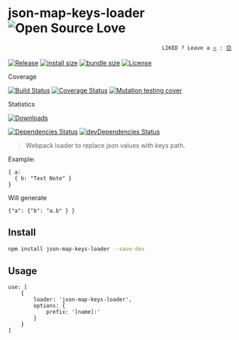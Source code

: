 # json-map-keys-loader ![Open Source Love](https://raw.githubusercontent.com/ellerbrock/open-source-badges/master/badges/open-source-v3/open-source.svg?sanitize=true)

<p align="right">
  <code>LIKED ? Leave a <a href="https://github.com/tiagoporto/json-map-keys-loader/stargazers">⭐</a> : <a href="https://github.com/tiagoporto/json-map-keys-loader/issues">😞</a></code>
</p>

[![Release](https://img.shields.io/npm/v/json-map-keys-loader.svg?style=flat-square&label=release)](https://github.com/tiagoporto/json-map-keys-loader/releases)
[![install size](https://packagephobia.now.sh/badge?p=json-map-keys-loader)](https://packagephobia.now.sh/result?p=json-map-keys-loader)
[![bundle size](https://img.shields.io/bundlephobia/min/json-map-keys-loader?style=flat-square&label=bundle%20size)](https://bundlephobia.com/result?p=json-map-keys-loader)
[![License](https://img.shields.io/github/license/tiagoporto/json-map-keys-loader.svg?style=flat-square)](https://github.com/tiagoporto/json-map-keys-loader/blob/master/LICENSE)

Coverage

[![Build Status](https://img.shields.io/travis/com/tiagoporto/json-map-keys-loader/master.svg?label=tests&logo=travis&style=flat-square)](https://travis-ci.com/tiagoporto/json-map-keys-loader)
[![Coverage Status](https://img.shields.io/coveralls/tiagoporto/json-map-keys-loader.svg?style=flat-square)](https://coveralls.io/github/tiagoporto/json-map-keys-loader)
[![Mutation testing cover](https://img.shields.io/endpoint?style=flat-square&url=https%3A%2F%2Fbadge-api.stryker-mutator.io%2Fgithub.com%2Ftiagoporto%2Fjson-map-keys-loader%2Fmaster)](https://dashboard.stryker-mutator.io/reports/github.com/tiagoporto/json-map-keys-loader/master)

Statistics

[![Downloads](https://img.shields.io/npm/dt/json-map-keys-loader.svg?style=flat-square)](https://www.npmjs.com/package/json-map-keys-loader)

[![Dependencies Status](https://img.shields.io/david/tiagoporto/json-map-keys-loader.svg?style=flat-square)](https://david-dm.org/tiagoporto/json-map-keys-loader)
[![devDependencies Status](https://img.shields.io/david/dev/tiagoporto/json-map-keys-loader.svg?style=flat-square)](https://david-dm.org/tiagoporto/json-map-keys-loader?type=dev)

> Webpack loader to replace json values with keys path.

Example:

```
{ a:
  { b: "Text Note" }
}
```

Will generate

```
{"a": {"b": "a.b" } }
```

## Install

```sh
npm install json-map-keys-loader --save-dev
```

## Usage

```
use: [
    {
        loader: 'json-map-keys-loader',
        options: {
            prefix: '[name]:'
        }
    }
]
```

